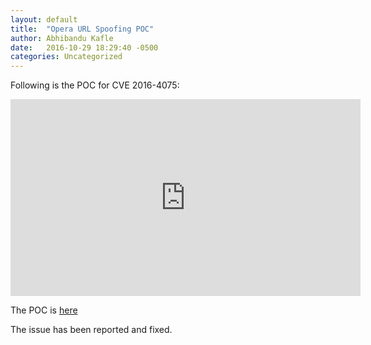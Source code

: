 ```yaml
---
layout: default
title:  "Opera URL Spoofing POC"
author: Abhibandu Kafle
date:   2016-10-29 18:29:40 -0500
categories: Uncategorized
---
```

Following is the POC for CVE 2016-4075:

<iframe width="560" height="315" src="https://www.youtube.com/watch?v=ElZNFXySRCE&feature=youtu.be" frameborder="0" allow="accelerometer; autoplay; clipboard-write; encrypted-media; gyroscope; picture-in-picture" allowfullscreen></iframe>

The POC is [here](https://abhikafle.com.np/spoof.html)

The issue has been reported and fixed.